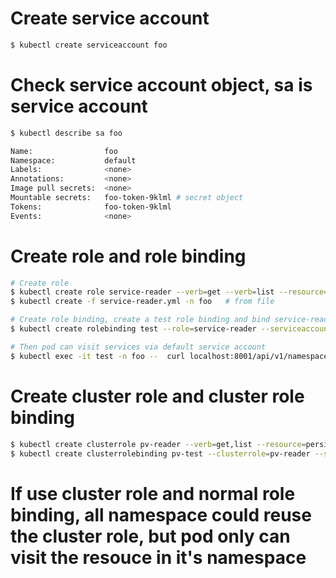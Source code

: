 # Create service account
```bash
$ kubectl create serviceaccount foo
```

# Check service account object, sa is service account
```bash
$ kubectl describe sa foo

Name:                foo
Namespace:           default
Labels:              <none>
Annotations:         <none>
Image pull secrets:  <none>
Mountable secrets:   foo-token-9klml # secret object
Tokens:              foo-token-9klml
Events:              <none>
```

# Create role and role binding
```bash
# Create role
$ kubectl create role service-reader --verb=get --verb=list --resource=services -n bar  
$ kubectl create -f service-reader.yml -n foo   # from file

# Create role binding, create a test role binding and bind service-reader and default service account in foo namespace
$ kubectl create rolebinding test --role=service-reader --serviceaccount=foo:default -n foo

# Then pod can visit services via default service account
$ kubectl exec -it test -n foo --  curl localhost:8001/api/v1/namespaces/foo/services
```

# Create cluster role and cluster role binding
```bash
$ kubectl create clusterrole pv-reader --verb=get,list --resource=persistentvolumes
$ kubectl create clusterrolebinding pv-test --clusterrole=pv-reader --serviceaccount=foo:default
```

# If use cluster role and normal role binding, all namespace could reuse the cluster role, but pod only can visit the resouce in it's namespace